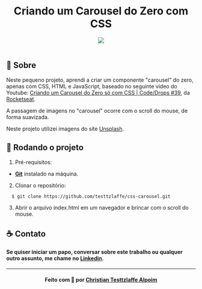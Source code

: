 <h1 align="center">Criando um Carousel do Zero com CSS
</h1>

<div align="center">
    <img src="https://img.shields.io/badge/carousel-css-purple"/>
</div>

<br>

## :rocket: Sobre

Neste pequeno projeto, aprendi a criar um componente "carousel" do zero, apenas com CSS, HTML e JavaScript, baseado no seguinte vídeo do Youtube: <a href="https://www.youtube.com/watch?v=SGwHpzgqzgk">Criando um Carousel do Zero só com CSS | Code/Drops #39</a>, da [Rocketseat](https://rocketseat.com.br/).

A passagem de imagens no "carousel" ocorre com o scroll do mouse, de forma suavizada.

Neste projeto utilizei imagens do site [Unsplash](https://unsplash.com/).

## :running: Rodando o projeto

1. Pré-requisitos:

- **[Git](https://git-scm.com/)** instalado na máquina.

2. Clonar o repositório:

```sh
  $ git clone https://github.com/testtzlaffe/css-carousel.git
```

3. Abrir o arquivo index.html em um navegador e brincar com o scroll do mouse.

## :coffee: Contato

<h4>
    Se quiser iniciar um papo, conversar sobre este trabalho ou qualquer outro assunto, me chame no <a href="https://www.linkedin.com/in/christian-testtzlaffe-alpoim/" target="_blank">Linkedin</a>.
</h4>

---

<h4 align="center">
    Feito com 💜 por <a href="https://www.linkedin.com/in/christian-testtzlaffe-alpoim/" target="_blank">Christian Testtzlaffe Alpoim</a>
</h4>
